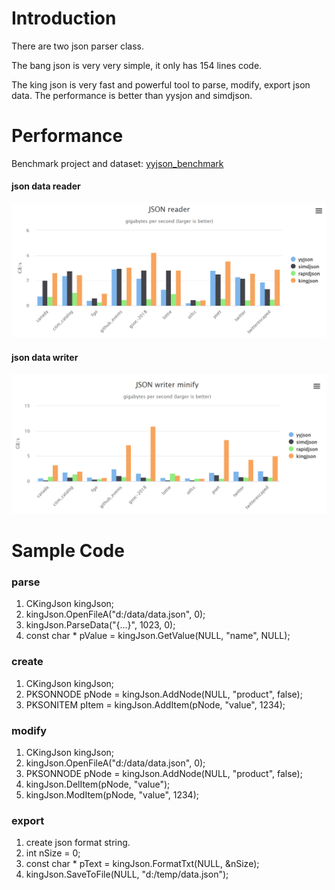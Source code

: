 # Introduction
There are two json parser class. 

The bang json is very very simple,  it only has 154 lines code.

The king json is very fast and powerful tool to parse, modify, export json data. The performance is better than yysjon and simdjson.

# Performance
Benchmark project and dataset: [yyjson_benchmark](https://github.com/ibireme/yyjson_benchmark)

#### json data reader
![ec2_chart](html/kingJsonReader.png)

#### json data writer
![ec2_chart](html/kingJsonWriter.png)

# Sample Code
### parse 
1. CKingJson kingJson;
2. kingJson.OpenFileA("d:/data/data.json", 0);
3. kingJson.ParseData("{...}", 1023, 0);
4. const char * pValue = kingJson.GetValue(NULL, "name", NULL);

### create 
1. CKingJson kingJson;
2. PKSONNODE pNode = kingJson.AddNode(NULL, "product", false);
3. PKSONITEM pItem = kingJson.AddItem(pNode, "value", 1234);

### modify 
1. CKingJson kingJson;
2. kingJson.OpenFileA("d:/data/data.json", 0);
3. PKSONNODE pNode = kingJson.AddNode(NULL, "product", false);
4. kingJson.DelItem(pNode, "value");
5. kingJson.ModItem(pNode, "value", 1234);

### export 
1. create json format string.
2. int nSize = 0;
3. const char * pText = kingJson.FormatTxt(NULL, &nSize);
4. kingJson.SaveToFile(NULL, "d:/temp/data.json");
   